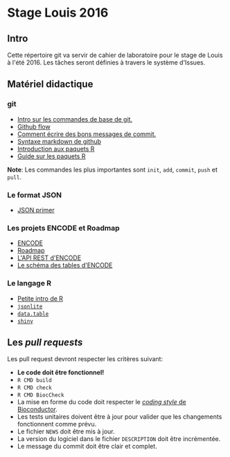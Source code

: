 # Stage Louis 2016

## Intro

Cette répertoire git va servir de cahier de laboratoire pour le stage de Louis
à l'été 2016. Les tâches seront définies à travers le système d'Issues.

## Matériel didactique

### git

* [Intro sur les commandes de base de git.](https://rogerdudler.github.io/git-guide/)
* [Github flow](https://guides.github.com/introduction/flow/)
* [Comment écrire des bons messages de commit.](http://chris.beams.io/posts/git-commit/)
* [Syntaxe markdown de github](https://help.github.com/categories/writing-on-github/)
* [Introduction aux paquets R](https://hilaryparker.com/2014/04/29/writing-an-r-package-from-scratch/)
* [Guide sur les paquets R](http://r-pkgs.had.co.nz/)

**Note**: Les commandes les plus importantes sont `init`, `add`, `commit`, `push` et `pull`.

### Le format JSON

* [JSON primer](http://guide.couchdb.org/draft/json.html)

### Les projets ENCODE et Roadmap

* [ENCODE](http://www.nature.com/nature/journal/v489/n7414/abs/nature11247.html)
* [Roadmap](http://www.nature.com/nbt/journal/v28/n10/abs/nbt1010-1045.html)
* [L'API REST d'ENCODE](https://www.encodeproject.org/help/rest-api/)
* [Le schéma des tables d'ENCODE](https://github.com/ENCODE-DCC/encoded/tree/master/src/encoded/schemas)

### Le langage R

* [Petite intro de R](https://cran.r-project.org/doc/contrib/Torfs+Brauer-Short-R-Intro.pdf)
* [`jsonlite`](https://cran.r-project.org/web/packages/jsonlite/index.html)
* [`data.table`](https://github.com/Rdatatable/data.table/wiki)
* [`shiny`](https://github.com/CharlesJB/Stage_Louis_2016/shiny.rstudio.com)

## Les *pull requests*

Les pull request devront respecter les critères suivant:
* **Le code doit être fonctionnel!**
 * `R CMD build`
 * `R CMD check`
 * `R CMD BiocCheck`
* La mise en forme du code doit respecter le
[*coding style* de Bioconductor](https://www.bioconductor.org/developers/how-to/coding-style/).
* Les tests unitaires doivent être à jour pour valider que les changements
  fonctionnent comme prévu.
* Le fichier `NEWS` doit être mis à jour.
* La version du logiciel dans le fichier `DESCRIPTION` doit être incrémentée.
* Le message du commit doit être clair et complet.

